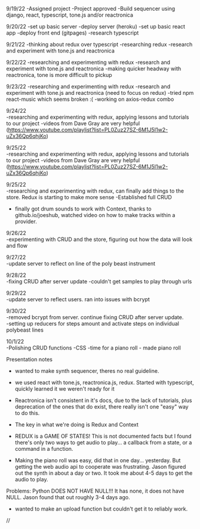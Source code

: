 9/19/22
-Assigned project
-Project approved
  -Build sequencer using django, react, typescript, tone.js and/or reactronica

9/20/22
-set up basic server
-deploy server (heroku)
-set up basic react app
-deploy front end (gitpages)
-research typescript

9/21/22
-thinking about redux over typescript
-researching redux
-research and experiment with tone.js and reactronica

9/22/22
-researching and experimenting with redux
-research and experiment with tone.js and reactronica
-making quicker headway with reactronica, tone is more difficult to pickup

9/23/22
-researching and experimenting with redux
-research and experiment with tone.js and reactronica (need to focus on redux)
-tried npm react-music which seems broken :(
-working on axios-redux combo

9/24/22  
-researching and experimenting with redux, applying lessons and tutorials to our project
-videos from Dave Gray are very helpful (https://www.youtube.com/playlist?list=PL0Zuz27SZ-6M1J5I1w2-uZx36Qp6qhjKo)

9/25/22  
-researching and experimenting with redux, applying lessons and tutorials to our project
-videos from Dave Gray are very helpful (https://www.youtube.com/playlist?list=PL0Zuz27SZ-6M1J5I1w2-uZx36Qp6qhjKo)

9/25/22  
-researching and experimenting with redux, can finally add things to the store.  Redux is starting to make more sense
-Established full CRUD
- finally got drum sounds to work with Context, thanks to github.io/joeshub, watched video on how to make tracks within a provider.

9/26/22  
-experimenting with CRUD and the store, figuring out how the data will look and flow

9/27/22  
-update server to reflect on line of the poly beast instrument

9/28/22  
-fixing CRUD after server update
-couldn't get samples to play through urls

9/29/22  
-update server to reflect users.  ran into issues with bcrypt

9/30/22  
-removed bcrypt from server. continue fixing CRUD after server update.  
-setting up reducers for steps amount and activate steps on individual polybeast lines

10/1/22  
-Polishing CRUD functions
-CSS
-time for a piano roll - made piano roll



Presentation notes

- wanted to make synth sequencer, theres no real guideline.
- we used react with tone.js, reactronica.js, redux. Started with typescript, quickly learned it we weren't ready for it
- Reactronica isn't consistent in it's docs, due to the lack of tutorials, plus deprecation of the ones that do exist, there really isn't one "easy" way to do this. 

- The key in what we're doing is Redux and Context
- REDUX is a GAME OF STATES! This is not documented facts but I found there's only two ways to get audio to play... a callback from a state, or a command in a function. 

- Making the piano roll was easy, did that in one day... yesterday. But getting the web audio api to cooperate was frustrating. Jason figured out the synth in about a day or two. It took me about 4-5 days to get the audio to play.


Problems: Python DOES NOT HAVE NULL!!! It has none, it does not have NULL. Jason found that out roughly 3-4 days ago. 

- wanted to make an upload function but couldn't get it to reliably work. 















//
